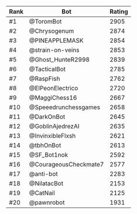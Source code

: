 Rank|Bot|Rating
---|---|---
#1|@ToromBot|2905
#2|@Chrysogenum|2874
#3|@PINEAPPLEMASK|2854
#4|@strain-on-veins|2853
#5|@Ghost_HunteR2998|2839
#6|@TacticalBot|2785
#7|@RaspFish|2762
#8|@ElPeonElectrico|2720
#9|@MaggiChess16|2667
#10|@Speeedrunchessgames|2658
#11|@DarkOnBot|2645
#12|@GoblinAjedrezAI|2635
#13|@InvinxibleFlxsh|2621
#14|@tbhOnBot|2613
#15|@SF_Bot1nok|2592
#16|@CourageousCheckmate7|2577
#17|@anti-bot|2283
#18|@NilatacBot|2153
#19|@CatNail|2125
#20|@pawnrobot|1931
